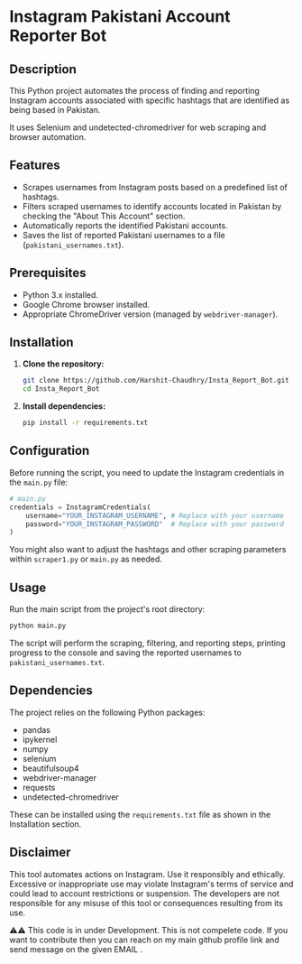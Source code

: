 # Instagram Pakistani Account Reporter Bot

## Description

This Python project automates the process of finding and reporting Instagram accounts associated with specific hashtags that are identified as being based in Pakistan.

It uses Selenium and undetected-chromedriver for web scraping and browser automation.

## Features

*   Scrapes usernames from Instagram posts based on a predefined list of hashtags.
*   Filters scraped usernames to identify accounts located in Pakistan by checking the "About This Account" section.
*   Automatically reports the identified Pakistani accounts.
*   Saves the list of reported Pakistani usernames to a file (`pakistani_usernames.txt`).

## Prerequisites

*   Python 3.x installed.
*   Google Chrome browser installed.
*   Appropriate ChromeDriver version (managed by `webdriver-manager`).

## Installation

1.  **Clone the repository:**
    ```bash
    git clone https://github.com/Harshit-Chaudhry/Insta_Report_Bot.git
    cd Insta_Report_Bot
    ```
2.  **Install dependencies:**
    ```bash
    pip install -r requirements.txt
    ```

## Configuration

Before running the script, you need to update the Instagram credentials in the `main.py` file:

```python
# main.py
credentials = InstagramCredentials(
    username="YOUR_INSTAGRAM_USERNAME", # Replace with your username
    password="YOUR_INSTAGRAM_PASSWORD"  # Replace with your password
)
```

You might also want to adjust the hashtags and other scraping parameters within `scraper1.py` or `main.py` as needed.

## Usage

Run the main script from the project's root directory:

```bash
python main.py
```

The script will perform the scraping, filtering, and reporting steps, printing progress to the console and saving the reported usernames to `pakistani_usernames.txt`.

## Dependencies

The project relies on the following Python packages:

*   pandas
*   ipykernel
*   numpy
*   selenium
*   beautifulsoup4
*   webdriver-manager
*   requests
*   undetected-chromedriver

These can be installed using the `requirements.txt` file as shown in the Installation section.

## Disclaimer

This tool automates actions on Instagram. Use it responsibly and ethically. Excessive or inappropriate use may violate Instagram's terms of service and could lead to account restrictions or suspension. The developers are not responsible for any misuse of this tool or consequences resulting from its use.

⚠️⚠️ This code is in under Development. This is not compelete code. If you want to contribute then you can reach on my main github profile link and send message on the given EMAIL .
